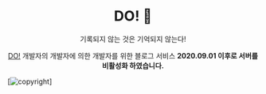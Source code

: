 <h1 align="center"> DO! 🥥  </h1>

<p align="center"> 기록되지 않는 것은 기억되지 않는다!</p>
<p align="center"><a href="http://i3a507.p.ssafy.io/">DO!</a> 개발자의 개발자에 의한 개발자를 위한 블로그 서비스 <b>2020.09.01 이후로 서버를 비활성화 하였습니다.</b></p>

[![copyright](https://img.shields.io/badge/copyright-ssafy-9cf)]

